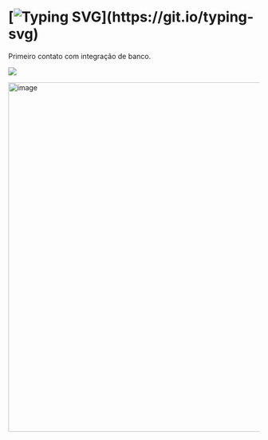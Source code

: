 # [![Typing SVG](https://readme-typing-svg.herokuapp.com/?color=800000&size=35&center=true&vCenter=true&width=1000&lines=Formulario+com+Banco!;Introdução+a+integrar+o+banco.)](https://git.io/typing-svg)

Primeiro contato com integração de banco.

<a href="formulario_banco/pessoa.sql" target="_blank"><img src="https://img.shields.io/badge/> Demonstração do Banco-0D1117?style=for-the-badge&logo=php&logoColor=800000"></a>

<img width="700" alt="image" src="https://github.com/Lehguanaes/Formulario_Banco/assets/125403978/2aa47b4d-267e-4bb1-a996-e9f4412e5f4a">
